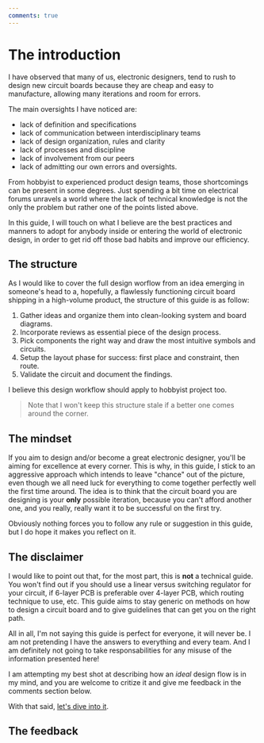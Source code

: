```yaml
---
comments: true
---
```


# The introduction

I have observed that many of us, electronic designers, tend to rush to design new circuit boards because they are cheap and easy to manufacture, allowing many iterations and room for errors.

The main oversights I have noticed are:

- lack of definition and specifications
- lack of communication between interdisciplinary teams
- lack of design organization, rules and clarity
- lack of processes and discipline
- lack of involvement from our peers
- lack of admitting our own errors and oversights.

From hobbyist to experienced product design teams, those shortcomings can be present in some degrees.
Just spending a bit time on electrical forums unravels a world where the lack of technical knowledge is not the only the problem but rather one of the points listed above.

In this guide, I will touch on what I believe are the best practices and manners to adopt for anybody inside or entering the world of electronic design, in order to get rid off those bad habits and improve our efficiency.

## The structure

As I would like to cover the full design worflow from an idea emerging in someone's head to a, hopefully, a flawlessly functioning circuit board shipping in a high-volume product, the structure of this guide is as follow:

1. Gather ideas and organize them into clean-looking system and board diagrams.
0. Incorporate reviews as essential piece of the design process.
0. Pick components the right way and draw the most intuitive symbols and circuits.
0. Setup the layout phase for success: first place and constraint, then route.
0. Validate the circuit and document the findings.

I believe this design workflow should apply to hobbyist project too.  
> Note that I won't keep this structure stale if a better one comes around the corner.

## The mindset

If you aim to design and/or become a great electronic designer, you'll be aiming for excellence at every corner. This is why, in this guide, I stick to an aggressive approach which intends to leave "chance" out of the picture, even though we all need luck for everything to come together perfectly well the first time around. The idea is to think that the circuit board you are designing is your **only** possible iteration, because you can't afford another one, and you really, really want it to be successful on the first try.

Obviously nothing forces you to follow any rule or suggestion in this guide, but I do hope it makes you reflect on it.

## The disclaimer

I would like to point out that, for the most part, this is **not** a technical guide. You won't find out if you should use a linear versus switching regulator for your circuit, if 6-layer PCB is preferable over 4-layer PCB, which routing technique to use, etc. This guide aims to stay generic on methods on how to design a circuit board and to give guidelines that can get you on the right path.

All in all, I'm not saying this guide is perfect for everyone, it will never be. I am not pretending I have the answers to everything and every team. And I am definitely not going to take responsabilities for any misuse of the information presented here!

I am attempting my best shot at describing how an _ideal_ design flow is in my mind, and you are welcome to critize it and give me feedback in the comments section below.

With that said, [let's dive into it](../diagram/).

## The feedback
